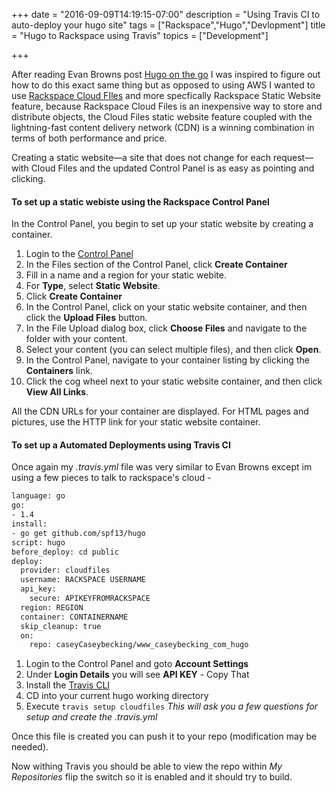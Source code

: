 +++
date = "2016-09-09T14:19:15-07:00"
description = "Using Travis CI to auto-deploy your hugo site"
tags = ["Rackspace","Hugo","Devlopment"]
title = "Hugo to Rackspace using Travis"
topics = ["Development"]

+++


After reading Evan Browns post [Hugo on the go](http://evanbrown.io/post/hugo-on-the-go/) I was inspired to figure out how to do this exact same thing but as opposed to using AWS I wanted to use [Rackspace Cloud FIles](http://www.rackspace.com/cloud/files) and more specfically Rackspace Static Website feature, because Rackspace Cloud Files is an inexpensive way to store and distribute objects, the Cloud Files static website feature coupled with the lightning-fast content delivery network (CDN) is a winning combination in terms of both performance and price.

Creating a static website—a site that does not change for each request—with Cloud Files and the updated Control Panel is as easy as pointing and clicking.

#### To set up a static webiste using the Rackspace Control Panel ####

In the Control Panel, you begin to set up your static website by creating a container.

1. Login to the [Control Panel](https://mycloud.rackspace.com)
2. In the Files section of the Control Panel, click **Create Container**
3. Fill in a name and a region for your static webite.
4. For **Type**, select **Static Website**.
5. Click **Create Container**
6.  In the Control Panel, click on your static website container, and then click the **Upload Files** button.
7. In the File Upload dialog box, click **Choose Files** and navigate to the folder with your content.
8. Select your content (you can select multiple files), and then click **Open**.
9. In the Control Panel, navigate to your container listing by clicking the **Containers** link.
10. Click the cog wheel next to your static website container, and then click **View All Links**.

All the CDN URLs for your container are displayed. For HTML pages and pictures, use the HTTP link for your static website container.

#### To set up a Automated Deployments using Travis CI ####

Once again my *.travis.yml* file was very similar to Evan Browns except im using a few pieces to talk to rackspace's cloud - 

```bash
language: go                                                                                                                                  
go:
- 1.4
install:
- go get github.com/spf13/hugo
script: hugo
before_deploy: cd public
deploy:
  provider: cloudfiles
  username: RACKSPACE USERNAME
  api_key:
    secure: APIKEYFROMRACKSPACE
  region: REGION
  container: CONTAINERNAME
  skip_cleanup: true
  on:
    repo: caseyCaseybecking/www_caseybecking_com_hugo
```

1. Login to the Control Panel and goto **Account Settings**
2. Under **Login Details** you will see **API KEY** - Copy That
3. Install the [Travis CLI](https://github.com/travis-ci/travis.rb)
4. CD into your current hugo working directory
5. Execute ```travis setup cloudfiles```
	_This will ask you a few questions for setup and create the *.travis.yml*_ 

Once this file is created you can push it to your repo (modification may be needed).

Now withing Travis you should be able to view the repo within _My Repositories_ flip the switch so it is enabled and it should try to build.
